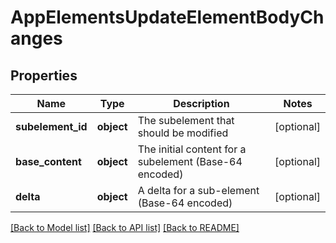 # AppElementsUpdateElementBodyChanges

## Properties
Name | Type | Description | Notes
------------ | ------------- | ------------- | -------------
**subelement_id** | **object** | The subelement that should be modified | [optional] 
**base_content** | **object** | The initial content for a subelement (Base-64 encoded) | [optional] 
**delta** | **object** | A delta for a sub-element (Base-64 encoded) | [optional] 

[[Back to Model list]](../README.md#documentation-for-models) [[Back to API list]](../README.md#documentation-for-api-endpoints) [[Back to README]](../README.md)


